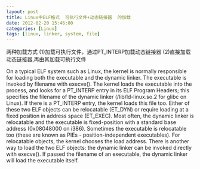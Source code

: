 ```yaml
---
layout: post
title: Linux中ELF格式  可执行文件+动态链接器  的加载
date: 2012-02-20 15:46:00
categories: [Linux]
tags: [linux, linker, system, file]
---
```

两种加载方式
(1)加载可执行文件，通过PT_INTERP加载动态链接器
(2)直接加载动态链接器,再由其加载可执行文件




On a typical ELF system such as Linux, the kernel is normally responsible for loading both the executable and the dynamic linker. The executable is invoked by filename
 with execve(). The kernel loads the executable into the process, and looks for a PT_INTERP entry in its ELF Program Headers; this specifies the filename of the dynamic linker (/lib/ld-linux.so.2 for glibc on Linux). If there is a PT_INTERP entry, the kernel
 loads this file too.
Either of these two ELF objects can be relocatable (ET_DYN) or require loading at a fixed position in address space (ET_EXEC). Most often, the dynamic linker is relocatable
 and the executable is fixed-position with a standard base address (0x08048000 on i386). Sometimes the executable is relocatable too (these are known as PIEs - position-independent executables). For relocatable objects, the kernel chooses the load address.
There is another way to load the two ELF objects: the dynamic linker can be invoked directly with execve(). If passed the filename of an executable, the dynamic linker
 will load the executable itself.

